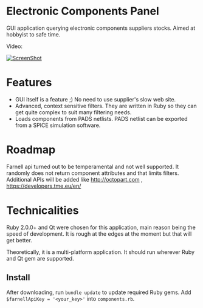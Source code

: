 Electronic Components Panel
===========================

GUI application querying electronic components suppliers stocks. Aimed at hobbyist to safe time.

Video:

[![ScreenShot](http://img.youtube.com/vi/w-hu01Cg7yE/0.jpg)](http://youtu.be/w-hu01Cg7yE)

# Features

* GUI itself is a feature ;) No need to use supplier's slow web site.
* Advanced, context sensitive filters. They are written in Ruby so they can get quite complex to suit many filtering needs.
* Loads components from PADS netlists. PADS netlist can be exported from a SPICE simulation software.

# Roadmap

Farnell api turned out to be temperamental and not well supported. It randomly does not return component attributes and that limits filters.
Additional APIs will be added like http://octopart.com , https://developers.tme.eu/en/ 

# Technicalities
Ruby 2.0.0+ and Qt were chosen for this application, main reason being the speed of development. It is rough at the edges at the moment but that will get better.

Theoretically, it is a multi-platform application. It should run wherever Ruby and Qt gem are supported.

## Install

After downloading, run `bundle update` to update required Ruby gems. Add `$farnellApiKey = '<your_key>'` into `components.rb`.
